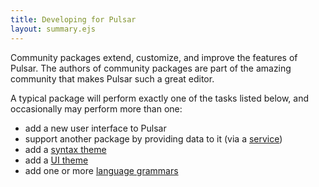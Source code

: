 ```yaml
---
title: Developing for Pulsar
layout: summary.ejs
---
```


Community packages extend, customize, and improve the features of Pulsar. The authors of community packages are part of the amazing community that makes Pulsar such a great editor.

A typical package will perform exactly one of the tasks listed below, and occasionally may perform more than one:

* add a new user interface to Pulsar
* support another package by providing data to it (via a [service](/infrastructure/interacting-with-other-packages-via-services/))
* add a [syntax theme](../developing-a-theme/)
* add a [UI theme](../developing-a-theme/)
* add one or more [language grammars](../creating-a-grammar/)
